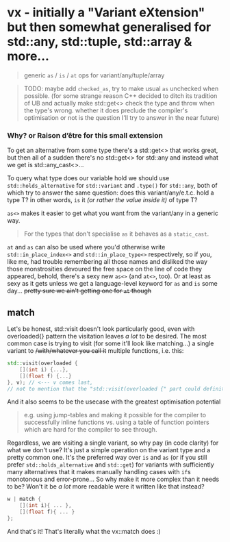 # vx - initially a "Variant eXtension" but then somewhat generalised for std::any, std::tuple, std::array & more...

 > generic `as` / `is` / `at` ops for variant/any/tuple/array

 > TODO: maybe add `checked_as`, try to make usual `as` unchecked when possible. (for some strange reason C++ decided to ditch its tradition of UB and actually make std::get<> check the type and throw when the type's wrong. whether it does preclude the compiler's optimisation or not is the question I'll try to answer in the near future)


### Why? or Raison d’être for this small extension
To get an alternative from some type there's a std::get<> that works great, but then all of a sudden there's no std::get<> for std::any and instead what we get is std::any_cast<>...

To query what type does our variable hold we should use `std::holds_alternative` for `std::variant` and `.type()` for `std::any`, both of which try to answer the same question: does this variant/any/e.t.c. hold a type T? in other words, `is` it *(or rather the value inside it)* of type T?

`as<>` makes it easier to get what you want from the variant/any in a generic way. 
> For the types that don't specialise `as` it behaves as a `static_cast`. 

`at` and `as` can also be used where you'd otherwise write   `std::in_place_index<>` and `std::in_place_type<>` respectively, so if you, like me, had trouble remembering all those names and disliked the way those monstrosities devoured the free space on the line of code they appeared, behold, there's a sexy new `as<>` (and `at<>`, too). Or at least as sexy as it gets unless we get a language-level keyword for `as` and `is` some day... ~~pretty sure we ain't getting one for `at` though~~

## match
Let's be honest, std::visit doesn't look particularly good, even with overloaded{} pattern the visitation leaves *a lot* to be desired. The most common case is trying to visit (for some it'll look like matching...) a single variant to ~~/with/whatever you call it~~ multiple functions, i.e. this:
```C++
std::visit(overloaded {
    [](int i) {...},
    [](float f) {...}
}, v); // <--- v comes last,
// not to mention that the "std::visit(overloaded {" part could definitely be better...
```
And it also seems to be the usecase with the greatest optimisation potential 
> e.g. using jump-tables and making it possible for the compiler to successfully inline functions vs. using a table of function pointers which are hard for the compiler to see through.

Regardless, we are visiting a single variant, so why pay (in code clarity) for what we don't use?
It's just a simple operation on the variant type and a pretty common one. It's the preferred way over `is` and `as` (or if you still prefer `std::holds_alternative` and `std::get`) for variants with sufficiently many alternatives that it makes manually handling cases with `if`s monotonous and error-prone...
So why make it more complex than it needs to be? Won't it be *a lot* more readable were it written like that instead?
```C++
w | match {
    [](int i){ ... }, 
    [](float f){ ... }
};
```

And that's it! That's literally what the vx::match does :)